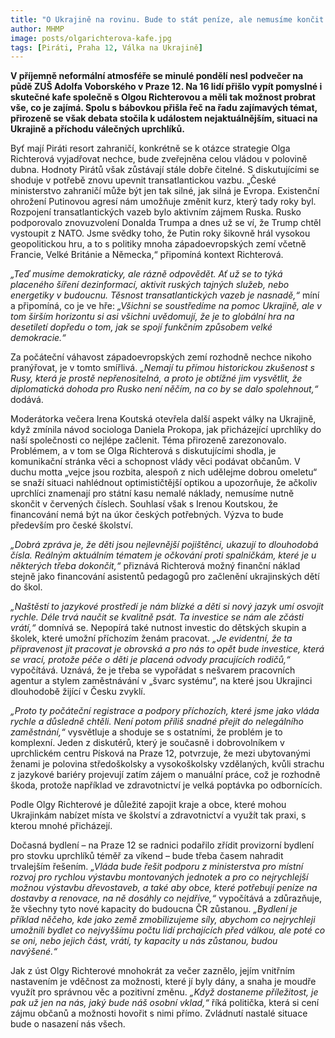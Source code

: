 ```yaml
---
title: "O Ukrajině na rovinu. Bude to stát peníze, ale nemusíme končit v minusu, říká Richterová "
author: MHMP
image: posts/olgarichterova-kafe.jpg
tags: [Piráti, Praha 12, Válka na Ukrajině]
---
```


**V příjemně neformální atmosféře se minulé pondělí nesl podvečer na půdě ZUŠ Adolfa Voborského v Praze 12. Na 16 lidí přišlo vypít pomyslné i skutečné kafe společně s Olgou Richterovou a měli tak možnost probrat vše, co je zajímá. Spolu s bábovkou přišla řeč na řadu zajímavých témat, přirozeně se však debata stočila k událostem nejaktuálnějším, situaci na Ukrajině a příchodu válečných uprchlíků.**

Byť mají Piráti resort zahraničí, konkrétně se k otázce strategie Olga Richterová vyjadřovat nechce, bude zveřejněna celou vládou v polovině dubna. Hodnoty Pirátů však zůstávají stále dobře čitelné. S diskutujícími se shoduje v potřebě znovu upevnit transatlantickou vazbu. „České ministerstvo zahraničí může být jen tak silné, jak silná je Evropa. Existenční ohrožení Putinovou agresí nám umožňuje změnit kurz, který tady roky byl. Rozpojení transatlantických vazeb bylo aktivním zájmem Ruska. Rusko podporovalo znovuzvolení Donalda Trumpa a dnes už se ví, že Trump chtěl vystoupit z NATO. Jsme svědky toho, že Putin roky šikovně hrál vysokou geopolitickou hru, a to s politiky mnoha západoevropských zemí včetně Francie, Velké Británie a Německa,“ připomíná kontext Richterová. 

*„Teď musíme demokraticky, ale rázně odpovědět. Ať už se to týká placeného šíření dezinformací, aktivit ruských tajných služeb, nebo energetiky v budoucnu. Těsnost transatlantických vazeb je nasnadě,“* míní a připomíná, co je ve hře: *„Všichni se soustředíme na pomoc Ukrajině, ale v tom širším horizontu si asi všichni uvědomují, že je to globální hra na desetiletí dopředu o tom, jak se spojí funkčním způsobem velké demokracie.“*

Za počáteční váhavost západoevropských zemí rozhodně nechce nikoho pranýřovat, je v tomto smířlivá. *„Nemají tu přímou historickou zkušenost s Rusy, která je prostě nepřenositelná, a proto je obtížné jim vysvětlit, že diplomatická dohoda pro Rusko není něčím, na co by se dalo spolehnout,“* dodává. 

Moderátorka večera Irena Koutská otevřela další aspekt války na Ukrajině, když zmínila návod sociologa Daniela Prokopa, jak přicházející uprchlíky do naší společnosti co nejlépe začlenit. Téma přirozeně zarezonovalo. Problémem, a v tom se Olga Richterová s diskutujícími shodla, je komunikační stránka věci a schopnost vlády věci podávat občanům. V duchu motta „vejce jsou rozbita, alespoň z nich udělejme dobrou omeletu“ se snaží situaci nahlédnout optimističtější optikou a upozorňuje, že ačkoliv uprchlíci znamenají pro státní kasu nemalé náklady, nemusíme nutně skončit v červených číslech. Souhlasí však s Irenou Koutskou, že financování nemá být na úkor českých potřebných. Výzva to bude především pro české školství. 

*„Dobrá zpráva je, že děti jsou nejlevnější pojištěnci, ukazují to dlouhodobá čísla. Reálným aktuálním tématem je očkování proti spalničkám, které je u některých třeba dokončit,“* přiznává Richterová možný finanční náklad stejně jako financování asistentů pedagogů pro začlenění ukrajinských dětí do škol. 

*„Naštěstí to jazykové prostředí je nám blízké a děti si nový jazyk umí osvojit rychle. Déle trvá naučit se kvalitně psát. Ta investice se nám ale zčásti vrátí,“* domnívá se. Nepopírá také nutnost investic do dětských skupin a školek, které umožní příchozím ženám pracovat. *„Je evidentní, že ta připravenost jít pracovat je obrovská a pro nás to opět bude investice, která se vrací, protože péče o děti je placená odvody pracujících rodičů,“* vypočítává. Uznává, že je třeba se vypořádat s nešvarem pracovních agentur a stylem zaměstnávání v „švarc systému“, na které jsou Ukrajinci dlouhodobě žijící v Česku zvyklí. 

*„Proto ty počáteční registrace a podpory příchozích, které jsme jako vláda rychle a důsledně chtěli. Není potom příliš snadné přejít do nelegálního zaměstnání,“* vysvětluje a shoduje se s ostatními, že problém je to komplexní. Jeden z diskutérů, který je současně i dobrovolníkem v uprchlickém centru Písková na Praze 12, potvrzuje, že mezi ubytovanými ženami je polovina středoškolsky a vysokoškolsky vzdělaných, kvůli strachu z jazykové bariéry projevují zatím zájem o manuální práce, což je rozhodně škoda, protože například ve zdravotnictví je velká poptávka po odbornících. 

Podle Olgy Richterové je důležité zapojit kraje a obce, které mohou Ukrajinkám nabízet místa ve školství a zdravotnictví a využít tak praxi, s kterou mnohé přicházejí. 

Dočasná bydlení – na Praze 12 se radnici podařilo zřídit provizorní bydlení pro stovku uprchlíků téměř za víkend – bude třeba časem nahradit trvalejším řešením. *„Vláda bude řešit podporu z ministerstva pro místní rozvoj pro rychlou výstavbu montovaných jednotek a pro co nejrychlejší možnou výstavbu dřevostaveb, a také aby obce, které potřebují peníze na dostavby a renovace, na ně dosáhly co nejdříve,“* vypočítává a zdůrazňuje, že všechny tyto nové kapacity do budoucna ČR zůstanou. 
*„Bydlení je příklad něčeho, kde jako země zmobilizujeme síly, abychom co nejrychleji umožnili bydlet co nejvyššímu počtu lidí prchajících před válkou, ale poté co se oni, nebo jejich část, vrátí, ty kapacity u nás zůstanou, budou navýšené.“*

Jak z úst Olgy Richterové mnohokrát za večer zaznělo, jejím vnitřním nastavením je vděčnost za možnosti, které jí byly dány, a snaha je moudře využít pro správnou věc a pozitivní změnu. *„Když dostaneme příležitost, je pak už jen na nás, jaký bude náš osobní vklad,“* říká politička, která si cení zájmu občanů a možnosti hovořit s nimi přímo. Zvládnutí nastalé situace bude o nasazení nás všech.





 
